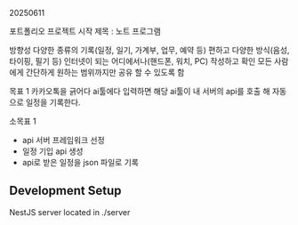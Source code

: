 20250611 

포트폴리오 프로젝트 시작
제목 : 노트 프로그램

방향성 
다양한 종류의 기록(일정, 일기, 가계부, 업무, 예약 등)
편하고 다양한 방식(음성, 타이핑, 필기 등)
인터넷이 되는 어디에서나(핸드폰, 워치, PC) 작성하고 확인
모든 사람에게 간단하게 원하는 범위까지만 공유 할 수 있도록 함

목표 1
카카오톡을 긁어다 ai툴에다 입력하면 해당 ai툴이 내 서버의 api를 호출 해 자동으로 일정을 기록한다.

소목표 1
* api 서버 프레임워크 선정
* 일정 기입 api 생성
* api로 받은 일정을 json 파일로 기록

## Development Setup
NestJS server located in ./server
